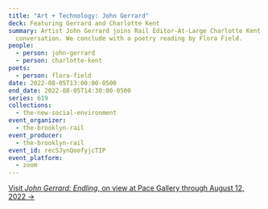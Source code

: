 ```yaml
---
title: "Art + Technology: John Gerrard"
deck: Featuring Gerrard and Charlotte Kent
summary: Artist John Gerrard joins Rail Editor-At-Large Charlotte Kent for a
  conversation. We conclude with a poetry reading by Flora Field.
people:
  - person: john-gerrard
  - person: charlotte-kent
poets:
  - person: flora-field
date: 2022-08-05T13:00:00-0500
end_date: 2022-08-05T14:30:00-0500
series: 619
collections:
  - the-new-social-environment
event_organizer:
  - the-brooklyn-rail
event_producer:
  - the-brooklyn-rail
event_id: recSJynQoofyjcTIP
event_platform:
  - zoom
---
```

[Visit *John Gerrard: Endling*, on view at Pace Gallery through August 12, 2022 →](https://www.pacegallery.com/exhibitions/john-gerrard-endling/)